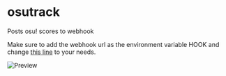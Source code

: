 # osutrack
Posts osu! scores to webhook

Make sure to add the webhook url as the environment variable HOOK and change [this line](https://github.com/bakapear/osutrack/blob/216219138231c1d10a11c007c09fec90b7ea55ee/index.js#L4) to your needs.

![Preview](https://i.imgur.com/NrxkAWc.png)
